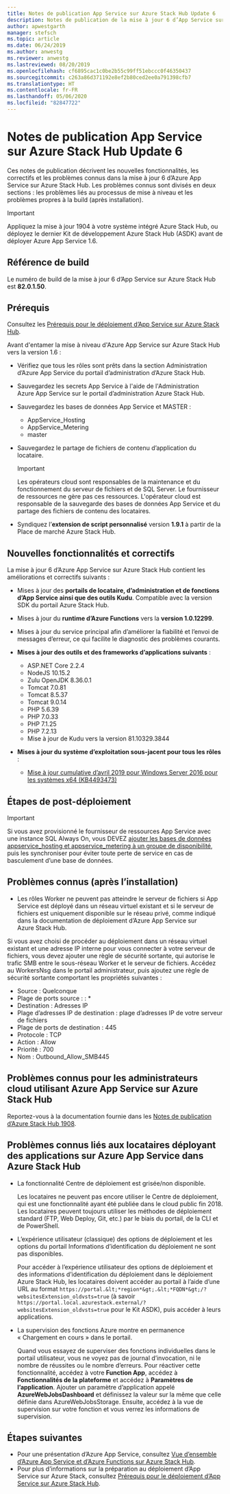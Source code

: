 ```yaml
---
title: Notes de publication App Service sur Azure Stack Hub Update 6
description: Notes de publication de la mise à jour 6 d’App Service sur Azure Stack Hub, y compris les nouvelles fonctionnalités, les correctifs et les problèmes connus.
author: apwestgarth
manager: stefsch
ms.topic: article
ms.date: 06/24/2019
ms.author: anwestg
ms.reviewer: anwestg
ms.lastreviewed: 08/20/2019
ms.openlocfilehash: cf6895cac1c0be2b55c99ff51ebccc0f46350437
ms.sourcegitcommit: c263a86d371192e8ef2b80ced2ee0a791398cfb7
ms.translationtype: HT
ms.contentlocale: fr-FR
ms.lasthandoff: 05/06/2020
ms.locfileid: "82847722"
---
```

# <a name="app-service-on-azure-stack-hub-update-6-release-notes"></a>Notes de publication App Service sur Azure Stack Hub Update 6

Ces notes de publication décrivent les nouvelles fonctionnalités, les correctifs et les problèmes connus dans la mise à jour 6 d’Azure App Service sur Azure Stack Hub. Les problèmes connus sont divisés en deux sections : les problèmes liés au processus de mise à niveau et les problèmes propres à la build (après installation).

> [!IMPORTANT]
> Appliquez la mise à jour 1904 à votre système intégré Azure Stack Hub, ou déployez le dernier Kit de développement Azure Stack Hub (ASDK) avant de déployer Azure App Service 1.6.

## <a name="build-reference"></a>Référence de build

Le numéro de build de la mise à jour 6 d’App Service sur Azure Stack Hub est **82.0.1.50**.

## <a name="prerequisites"></a>Prérequis

Consultez les [Prérequis pour le déploiement d’App Service sur Azure Stack Hub](azure-stack-app-service-before-you-get-started.md).

Avant d'entamer la mise à niveau d'Azure App Service sur Azure Stack Hub vers la version 1.6 :

- Vérifiez que tous les rôles sont prêts dans la section Administration d’Azure App Service du portail d’administration d’Azure Stack Hub.

- Sauvegardez les secrets App Service à l'aide de l'Administration Azure App Service sur le portail d’administration Azure Stack Hub.

- Sauvegardez les bases de données App Service et MASTER :
  - AppService_Hosting
  - AppService_Metering
  - master

- Sauvegardez le partage de fichiers de contenu d’application du locataire.

  > [!Important]
  > Les opérateurs cloud sont responsables de la maintenance et du fonctionnement du serveur de fichiers et de SQL Server.  Le fournisseur de ressources ne gère pas ces ressources.  L'opérateur cloud est responsable de la sauvegarde des bases de données App Service et du partage des fichiers de contenu des locataires.

- Syndiquez l’**extension de script personnalisé** version **1.9.1** à partir de la Place de marché Azure Stack Hub.

## <a name="new-features-and-fixes"></a>Nouvelles fonctionnalités et correctifs

La mise à jour 6 d’Azure App Service sur Azure Stack Hub contient les améliorations et correctifs suivants :

- Mises à jour des **portails de locataire, d’administration et de fonctions d’App Service ainsi que des outils Kudu**. Compatible avec la version SDK du portail Azure Stack Hub.

- Mises à jour du **runtime d’Azure Functions** vers la **version 1.0.12299**.

- Mises à jour du service principal afin d’améliorer la fiabilité et l’envoi de messages d’erreur, ce qui facilite le diagnostic des problèmes courants.

- **Mises à jour des outils et des frameworks d’applications suivants** :

  - ASP.NET Core 2.2.4
  - NodeJS 10.15.2
  - Zulu OpenJDK 8.36.0.1
  - Tomcat 7.0.81
  - Tomcat 8.5.37
  - Tomcat 9.0.14
  - PHP 5.6.39
  - PHP 7.0.33
  - PHP 7.1.25
  - PHP 7.2.13
  - Mise à jour de Kudu vers la version 81.10329.3844

- **Mises à jour du système d’exploitation sous-jacent pour tous les rôles** :
  - [Mise à jour cumulative d’avril 2019 pour Windows Server 2016 pour les systèmes x64 (KB4493473)](https://support.microsoft.com/help/4493473/windows-10-update-kb4493473)

## <a name="post-deployment-steps"></a>Étapes de post-déploiement

> [!IMPORTANT]
> Si vous avez provisionné le fournisseur de ressources App Service avec une instance SQL Always On, vous DEVEZ [ajouter les bases de données appservice_hosting et appservice_metering à un groupe de disponibilité](https://docs.microsoft.com/sql/database-engine/availability-groups/windows/availability-group-add-a-database), puis les synchroniser pour éviter toute perte de service en cas de basculement d’une base de données.

## <a name="known-issues-post-installation"></a>Problèmes connus (après l’installation)

- Les rôles Worker ne peuvent pas atteindre le serveur de fichiers si App Service est déployé dans un réseau virtuel existant et si le serveur de fichiers est uniquement disponible sur le réseau privé, comme indiqué dans la documentation de déploiement d’Azure App Service sur Azure Stack Hub.

Si vous avez choisi de procéder au déploiement dans un réseau virtuel existant et une adresse IP interne pour vous connecter à votre serveur de fichiers, vous devez ajouter une règle de sécurité sortante, qui autorise le trafic SMB entre le sous-réseau Worker et le serveur de fichiers. Accédez au WorkersNsg dans le portail administrateur, puis ajoutez une règle de sécurité sortante comportant les propriétés suivantes :

* Source : Quelconque
* Plage de ports source : : *
* Destination : Adresses IP
* Plage d’adresses IP de destination : plage d’adresses IP de votre serveur de fichiers
* Plage de ports de destination : 445
* Protocole : TCP
* Action : Allow
* Priorité : 700
* Nom : Outbound_Allow_SMB445

## <a name="known-issues-for-cloud-admins-operating-azure-app-service-on-azure-stack-hub"></a>Problèmes connus pour les administrateurs cloud utilisant Azure App Service sur Azure Stack Hub

Reportez-vous à la documentation fournie dans les [Notes de publication d’Azure Stack Hub 1908](/azure-stack/operator/release-notes?view=azs-1908).

## <a name="known-issues-for-tenants-deploying-applications-on-azure-app-service-on-azure-stack-hub"></a>Problèmes connus liés aux locataires déployant des applications sur Azure App Service dans Azure Stack Hub

- La fonctionnalité Centre de déploiement est grisée/non disponible.

    Les locataires ne peuvent pas encore utiliser le Centre de déploiement, qui est une fonctionnalité ayant été publiée dans le cloud public fin 2018. Les locataires peuvent toujours utiliser les méthodes de déploiement standard (FTP, Web Deploy, Git, etc.) par le biais du portail, de la CLI et de PowerShell.

- L’expérience utilisateur (classique) des options de déploiement et les options du portail Informations d’identification du déploiement ne sont pas disponibles.

    Pour accéder à l’expérience utilisateur des options de déploiement et des informations d’identification du déploiement dans le déploiement Azure Stack Hub, les locataires doivent accéder au portail à l’aide d’une URL au format `https://portal.&lt;*region*&gt;.&lt;*FQDN*&gt;/?websitesExtension_oldvsts=true` (à savoir `https://portal.local.azurestack.external/?websitesExtension_oldvsts=true` pour le Kit ASDK), puis accéder à leurs applications.

- La supervision des fonctions Azure montre en permanence « Chargement en cours » dans le portail.

    Quand vous essayez de superviser des fonctions individuelles dans le portail utilisateur, vous ne voyez pas de journal d’invocation, ni le nombre de réussites ou le nombre d’erreurs. Pour réactiver cette fonctionnalité, accédez à votre **Function App**, accédez à **Fonctionnalités de la plateforme** et accédez à **Paramètres de l’application**.  Ajouter un paramètre d’application appelé **AzureWebJobsDashboard** et définissez la valeur sur la même que celle définie dans AzureWebJobsStorage. Ensuite, accédez à la vue de supervision sur votre fonction et vous verrez les informations de supervision.

## <a name="next-steps"></a>Étapes suivantes

- Pour une présentation d’Azure App Service, consultez [Vue d’ensemble d’Azure App Service et d’Azure Functions sur Azure Stack Hub](azure-stack-app-service-overview.md).
- Pour plus d’informations sur la préparation au déploiement d’App Service sur Azure Stack, consultez [Prérequis pour le déploiement d’App Service sur Azure Stack Hub](azure-stack-app-service-before-you-get-started.md).